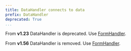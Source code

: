 ```yaml
---
title: DataHandler connects to data
prefix: DataHandler
deprecated: True
...
```


From **v1.23** DataHandler is deprecated. Use [FormHandler](../formhandler/).

From **v1.56** DataHandler is removed. Use [FormHandler](../formhandler/).

